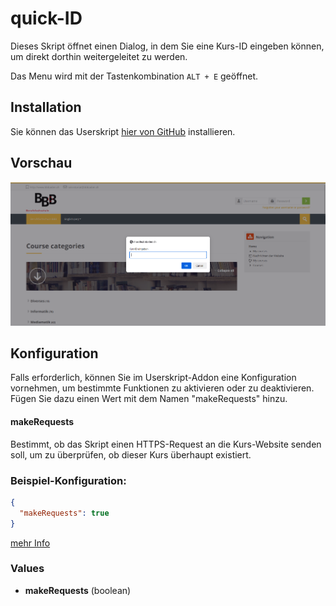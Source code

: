 # quick-ID
Dieses Skript öffnet einen Dialog, in dem Sie eine Kurs-ID eingeben können, um direkt dorthin weitergeleitet zu werden.

Das Menu wird mit der Tastenkombination ```ALT + E``` geöffnet.

## Installation

Sie können das Userskript [hier von GitHub](https://github.com/BBBaden-Moodle-userscripts/quick-ID/raw/main/quick-ID.user.js) installieren.

## Vorschau

![Screenshot](img/prompt.png)

## Konfiguration

Falls erforderlich, können Sie im Userskript-Addon eine Konfiguration vornehmen, um bestimmte Funktionen zu aktivieren oder zu deaktivieren. Fügen Sie dazu einen Wert mit dem Namen "makeRequests" hinzu.

#### makeRequests
Bestimmt, ob das Skript einen HTTPS-Request an die Kurs-Website senden soll, um zu überprüfen, ob dieser Kurs überhaupt existiert.

### Beispiel-Konfiguration:

```json
{
  "makeRequests": true
}
```

[mehr Info](https://github.com/black-backdoor/userscript-installation-guide/blob/main/additional-guide/violentmonkey-add-script-value.md)

### Values

- **makeRequests** (boolean)
